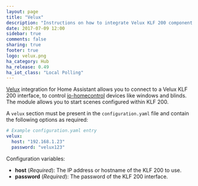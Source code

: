 ```yaml
---
layout: page
title: "Velux"
description: "Instructions on how to integrate Velux KLF 200 component with Home Assistant."
date: 2017-07-09 12:00
sidebar: true
comments: false
sharing: true
footer: true
logo: velux.png
ha_category: Hub
ha_release: 0.49
ha_iot_class: "Local Polling"
---
```


[Velux](http://www.velux.com) integration for Home Assistant allows you to connect to a Velux KLF 200 interface, to control [io-homecontrol](http://www.io-homecontrol.com)  devices like windows and blinds. The module allows you to start scenes configured within KLF 200. 

A `velux` section must be present in the `configuration.yaml` file and contain the following options as required:

```yaml
# Example configuration.yaml entry
velux:
  host: "192.168.1.23"
  password: "velux123"
```

Configuration variables:

- **host** (*Required*): The IP address or hostname of the KLF 200 to use.
- **password** (*Required*): The password of the KLF 200 interface. 
